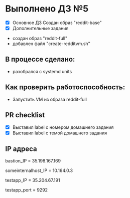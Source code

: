 # Выполнено ДЗ №5
  
 - [X] Основное ДЗ
    Создан образ "reddit-base"
 - [X] Дополнительные задания
  - создан образ "reddit-full"
  - добавлен файл "create-redditvm.sh"

## В процессе сделано:
 - разобрался с systemd units

## Как проверить работоспособность:
 - Запустить VM из образа reddit-full

## PR checklist
 - [X] Выставил label с номером домашнего задания
 - [X] Выставил label с темой домашнего задания

## IP адреса

bastion_IP = 35.198.167.169

someinternalhost_IP = 10.164.0.3

testapp_IP = 35.204.67.191

testapp_port = 9292
